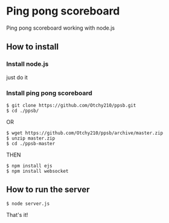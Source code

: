 # Ping pong scoreboard
Ping pong scoreboard working with node.js

## How to install

### Install node.js

just do it

### Install ping pong scoreboard

	$ git clone https://github.com/Otchy210/ppsb.git
	$ cd ./ppsb/

OR

	$ wget https://github.com/Otchy210/ppsb/archive/master.zip
	$ unzip master.zip
	$ cd ./ppsb-master

THEN

	$ npm install ejs
	$ npm install websocket

## How to run the server

	$ node server.js

That's it!
